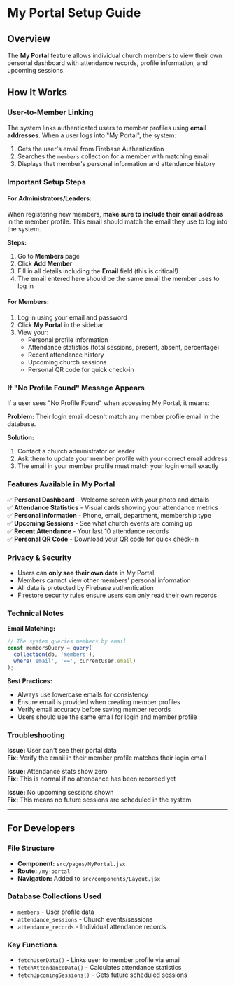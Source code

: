 # My Portal Setup Guide

## Overview
The **My Portal** feature allows individual church members to view their own personal dashboard with attendance records, profile information, and upcoming sessions.

## How It Works

### User-to-Member Linking
The system links authenticated users to member profiles using **email addresses**. When a user logs into "My Portal", the system:

1. Gets the user's email from Firebase Authentication
2. Searches the `members` collection for a member with matching email
3. Displays that member's personal information and attendance history

### Important Setup Steps

#### For Administrators/Leaders:

When registering new members, **make sure to include their email address** in the member profile. This email should match the email they use to log into the system.

**Steps:**
1. Go to **Members** page
2. Click **Add Member**
3. Fill in all details including the **Email** field (this is critical!)
4. The email entered here should be the same email the member uses to log in

#### For Members:

1. Log in using your email and password
2. Click **My Portal** in the sidebar
3. View your:
   - Personal profile information
   - Attendance statistics (total sessions, present, absent, percentage)
   - Recent attendance history
   - Upcoming church sessions
   - Personal QR code for quick check-in

### If "No Profile Found" Message Appears

If a user sees "No Profile Found" when accessing My Portal, it means:

**Problem:** Their login email doesn't match any member profile email in the database.

**Solution:**
1. Contact a church administrator or leader
2. Ask them to update your member profile with your correct email address
3. The email in your member profile must match your login email exactly

### Features Available in My Portal

✅ **Personal Dashboard** - Welcome screen with your photo and details  
✅ **Attendance Statistics** - Visual cards showing your attendance metrics  
✅ **Personal Information** - Phone, email, department, membership type  
✅ **Upcoming Sessions** - See what church events are coming up  
✅ **Recent Attendance** - Your last 10 attendance records  
✅ **Personal QR Code** - Download your QR code for quick check-in  

### Privacy & Security

- Users can **only see their own data** in My Portal
- Members cannot view other members' personal information
- All data is protected by Firebase authentication
- Firestore security rules ensure users can only read their own records

### Technical Notes

**Email Matching:**
```javascript
// The system queries members by email
const membersQuery = query(
  collection(db, 'members'),
  where('email', '==', currentUser.email)
);
```

**Best Practices:**
- Always use lowercase emails for consistency
- Ensure email is provided when creating member profiles
- Verify email accuracy before saving member records
- Users should use the same email for login and member profile

### Troubleshooting

**Issue:** User can't see their portal data  
**Fix:** Verify the email in their member profile matches their login email

**Issue:** Attendance stats show zero  
**Fix:** This is normal if no attendance has been recorded yet

**Issue:** No upcoming sessions shown  
**Fix:** This means no future sessions are scheduled in the system

---

## For Developers

### File Structure
- **Component:** `src/pages/MyPortal.jsx`
- **Route:** `/my-portal`
- **Navigation:** Added to `src/components/Layout.jsx`

### Database Collections Used
- `members` - User profile data
- `attendance_sessions` - Church events/sessions
- `attendance_records` - Individual attendance records

### Key Functions
- `fetchUserData()` - Links user to member profile via email
- `fetchAttendanceData()` - Calculates attendance statistics
- `fetchUpcomingSessions()` - Gets future scheduled sessions
